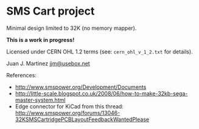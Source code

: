 SMS Cart project
================

Minimal design limited to 32K (no memory mapper).

**This is a work in progress!**

Licensed under CERN OHL 1.2 terms (see: `cern_ohl_v_1_2.txt` for details).

Juan J. Martinez <jjm@usebox.net>

References:

 - http://www.smspower.org/Development/Documents
 - http://little-scale.blogspot.co.uk/2008/06/how-to-make-32kb-sega-master-system.html
 - Edge connector for KiCad from this thread: http://www.smspower.org/forums/13046-32KSMSCartridgePCBLayoutFeedbackWantedPlease

